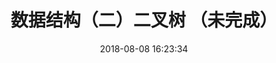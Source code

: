 ---
title: 数据结构（二）二叉树 （未完成）
date: 2018-08-08 16:23:34
tags: [JavaScript, Algorithm]
categories: [Algorithm]
description: 认识二叉树
---